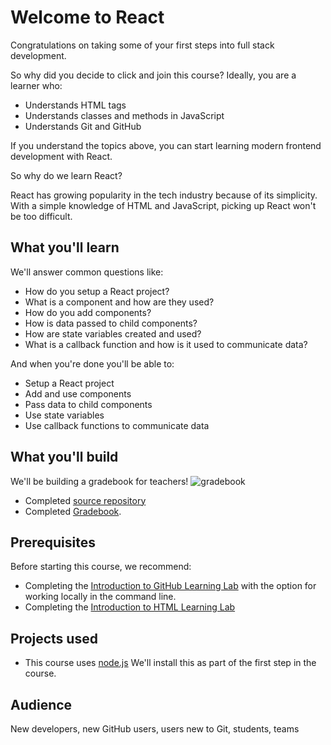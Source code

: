 # Welcome to React

Congratulations on taking some of your first steps into full stack development.

So why did you decide to click and join this course? Ideally, you are a learner who:

- Understands HTML tags
- Understands classes and methods in JavaScript
- Understands Git and GitHub

If you understand the topics above, you can start learning modern frontend development with React.

So why do we learn React?

React has growing popularity in the tech industry because of its simplicity. With a simple knowledge of HTML and JavaScript, picking up React won't be too difficult.


## What you'll learn

We'll answer common questions like:
- How do you setup a React project?
- What is a component and how are they used?
- How do you add components?
- How is data passed to child components?
- How are state variables created and used?
- What is a callback function and how is it used to communicate data?

And when you're done you'll be able to:
- Setup a React project
- Add and use components
- Pass data to child components
- Use state variables
- Use callback functions to communicate data

## What you'll build
We'll be building a gradebook for teachers!
![gradebook](https://user-images.githubusercontent.com/57373296/75573382-b92bc080-5a2a-11ea-87f8-afa4effedaa3.gif)

- Completed [source repository](https://github.com/githubtraining/react-course)
- Completed [Gradebook](https://githubtraining.github.io/react-solution/).

## Prerequisites
Before starting this course, we recommend:
- Completing the [Introduction to GitHub Learning Lab](https://lab.github.com/githubtraining/introduction-to-github) with the option for working locally in the command line.  
- Completing the [Introduction to HTML Learning Lab](https://lab.github.com/githubtraining/introduction-to-html/)


## Projects used
- This course uses [node.js](https://nodejs.org/en/download/) We'll install this as part of the first step in the course.

## Audience

New developers, new GitHub users, users new to Git, students, teams
